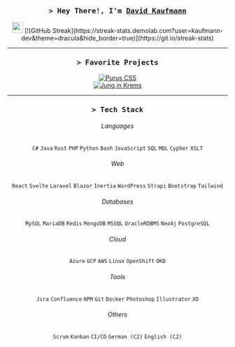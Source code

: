 <div align="center">

<!--<img align="left" src="https://user-images.githubusercontent.com/65187002/144930161-2f783401-8d27-4fdf-a2f7-cc0ba32f1f1f.gif" width="20%" style="display:inline;">
<img align="right" src="https://user-images.githubusercontent.com/65187002/144930161-2f783401-8d27-4fdf-a2f7-cc0ba32f1f1f.gif" width="20%" style="display:inline;">-->


<h3>
        <samp>&gt; Hey There!, I'm
                <b><a target="_blank" href="https://david.kaufmann.dev/">David Kaufmann</a></b>
        </samp>
</h3>


<img src="https://media.giphy.com/media/hvRJCLFzcasrR4ia7z/giphy.gif" width="25px"> 
[![GitHub Streak](https://streak-stats.demolab.com?user=kaufmann-dev&theme=dracula&hide_border=true)](https://git.io/streak-stats)
<!--<a href="https://git.io/streak-stats"><img src="https://streak-stats.demolab.com?user=kaufmann-dev&theme=dracula" alt="GitHub Streak" /></a>-->



<!--<img src="https://i.imgur.com/dBaSKWF.gif" height="20" width="100%">-->
<hr>

<h3 align="center">
        <samp>&gt; Favorite Projects
        </samp>
</h3>


[![Purus CSS](https://github-readme-stats.vercel.app/api/pin/?username=kaufmann-dev&repo=PurusCss&theme=dracula&hide_border=true)](https://github.com/kaufmann-dev/PurusCss)<br>
[![Jung in Krems](https://github-readme-stats.vercel.app/api/pin/?username=kaufmann-dev&repo=JungInKrems&theme=dracula&hide_border=true)](https://github.com/kaufmann-dev/JungInKrems)


<!--<img src="https://i.imgur.com/dBaSKWF.gif" height="20" width="100%">-->
<hr>
<h3 align="center">
        <samp>&gt; Tech Stack
        </samp>
</h3>

  
###### Languages
`C#` `Java` `Rust` `PHP` `Python` `Bash` `JavaScript` `SQL` `MQL` `Cypher` `XSLT`

###### Web
`React` `Svelte` `Laravel` `Blazor` `Inertia` `WordPress` `Strapi` `Bootstrap` `Tailwind`

###### Databases
`MySQL` `MariaDB` `Redis` `MongoDB` `MSSQL` `OracleRDBMS` `Neo4j` `PostgreSQL`

###### Cloud
`Azure` `GCP` `AWS` `Linux` `OpenShift` `OKD`

###### Tools
`Jira` `Confluence` `NPM` `Git` `Docker` `Photoshop` `Illustrator` `XD`

###### Others
`Scrum` `Kanban` `CI/CD` `German (C2)` `English (C2)`

<!--<img src="https://i.imgur.com/dBaSKWF.gif" height="20" width="100%">
<hr>-->
</div>
